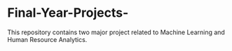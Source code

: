 # Final-Year-Projects-
This repository contains two major project related to Machine Learning and Human Resource Analytics. 
